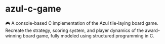 # azul-c-game
🎮 A console-based C implementation of the Azul tile-laying board game. Recreate the strategy, scoring system, and player dynamics of the award-winning board game, fully modeled using structured programming in C.
